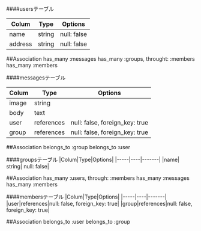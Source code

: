 ####usersテーブル

|Colum|Type|Options|
|-----|----|-------|
|name |string  | null: false
|address|string| null: false


##Association
 has_many :messages
 has_many :groups, throught: :members
 has_many :members


####messagesテーブル

|Colum|Type|Options|
|-----|----|-------|
|image|string|
|body |text|
|user|references| null: false, foreign_key: true|
|group|references| null: false, foreign_key: true|

##Association
belongs_to :group
belongs_to :user


####groupsテーブル
|Colum|Type|Options|
|-----|----|-------|
|name| string| null: false|

##Association
has_many :users, through: :members
has_many :messages
has_many :members


####membersテーブル
|Colum|Type|Options|
|-----|----|-------|
|user|references|null: false, foreign_key: true|
|group|references|null: false, foreign_key: true|

##Association
belongs_to :user
belongs_to :group





